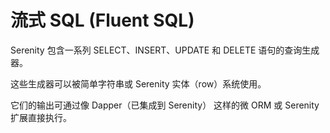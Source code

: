 # 流式 SQL (Fluent SQL)

Serenity 包含一系列 SELECT、INSERT、UPDATE 和 DELETE 语句的查询生成器。

这些生成器可以被简单字符串或 Serenity 实体（row）系统使用。

它们的输出可通过像 Dapper（已集成到 Serenity） 这样的微 ORM 或 Serenity 扩展直接执行。
